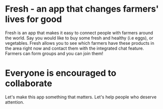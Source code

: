 # Fresh - an app that changes farmers' lives for good

Fresh is an app that makes it easy to connect people with farmers around the world. Say you would like to buy some fresh and healthy (i.e eggs), or vegetables. Fresh allows you to see which farmers have these products in the area right now and contact them with the integrated chat feature. Farmers can form groups and you can join them!

# Everyone is encouraged to collaborate

Let's make this app something that matters. Let's help people who deserve attention.

